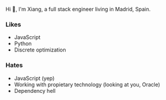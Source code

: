 Hi 👋, I'm Xiang, a full stack engineer living in Madrid, Spain.

### Likes
* JavaScript
* Python
* Discrete optimization

### Hates
* JavaScript (yep)
* Working with propietary technology (looking at you, Oracle)
* Dependency hell
